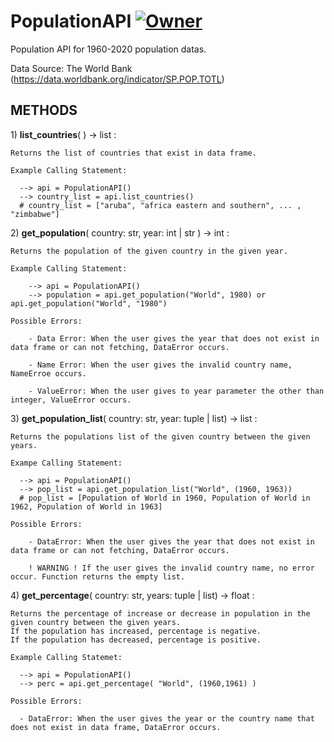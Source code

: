 # PopulationAPI  [![Owner](https://img.shields.io/badge/owner-enescnby-blue)](https://github.com/enescnby)


Population API for 1960-2020 population datas.

Data Source: The World Bank (https://data.worldbank.org/indicator/SP.POP.TOTL)

## METHODS
1\) **list_countries**( ) -> list :
    
    Returns the list of countries that exist in data frame.
    
    Example Calling Statement:
    
      --> api = PopulationAPI()
      --> country_list = api.list_countries()
      # country_list = ["aruba", "africa eastern and southern", ... , "zimbabwe"]
      

2\) **get_population**( country: str, year: int \| str ) -> int :

    Returns the population of the given country in the given year.
    
    Example Calling Statement:
        
        --> api = PopulationAPI()
        --> population = api.get_population("World", 1980) or api.get_population("World", "1980")
    
    Possible Errors:

        - Data Error: When the user gives the year that does not exist in data frame or can not fetching, DataError occurs.
        
        - Name Error: When the user gives the invalid country name, NameErroe occurs.
        
        - ValueError: When the user gives to year parameter the other than integer, ValueError occurs.

3\) **get_population_list**( country: str, year: tuple \| list) -> list : 

    Returns the populations list of the given country between the given years.
    
    Exampe Calling Statement:
    
      --> api = PopulationAPI()
      --> pop_list = api.get_population_list("World", (1960, 1963))
      # pop_list = [Population of World in 1960, Population of World in 1962, Population of World in 1963]
      
    Possible Errors:
    
        - DataError: When the user gives the year that does not exist in data frame or can not fetching, DataError occurs.

        ! WARNING ! If the user gives the invalid country name, no error occur. Function returns the empty list.

4\) **get_percentage**( country: str, years: tuple \| list) -> float :

    Returns the percentage of increase or decrease in population in the given country between the given years.
    If the population has increased, percentage is negative.
    If the population has decreased, percentage is positive.
    
    Example Calling Statemet:
    
      --> api = PopulationAPI()
      --> perc = api.get_percentage( "World", (1960,1961) )

    Possible Errors:
    
      - DataError: When the user gives the year or the country name that does not exist in data frame, DataError occurs.
      
      

